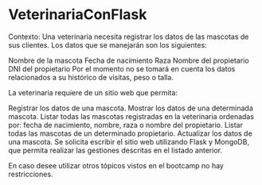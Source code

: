 # VeterinariaConFlask
Contexto:
Una veterinaria necesita registrar los datos de las mascotas de sus clientes. Los datos que se manejarán son los siguientes:

Nombre de la mascota
Fecha de nacimiento
Raza
Nombre del propietario
DNI del propietario
Por el momento no se tomará en cuenta los datos relacionados a su histórico de visitas, peso o talla.

La veterinaria requiere de un sitio web que permita:

Registrar los datos de una mascota.
Mostrar los datos de una determinada mascota.
Listar todas las mascotas registradas en la veterinaria ordenadas por: fecha de nacimiento, nombre, raza o nombre del propietario.
Listar todas las mascotas de un determinado propietario.
Actualizar los datos de una mascota.
Se solicita escribir el sitio web utilizando Flask y MongoDB, que permita realizar las gestiones descritas en el listado anterior.

En caso desee utilizar otros tópicos vistos en el bootcamp no hay restricciones.